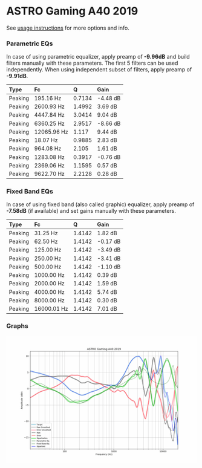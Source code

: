 # ASTRO Gaming A40 2019
See [usage instructions](https://github.com/jaakkopasanen/AutoEq#usage) for more options and info.

### Parametric EQs
In case of using parametric equalizer, apply preamp of **-9.96dB** and build filters manually
with these parameters. The first 5 filters can be used independently.
When using independent subset of filters, apply preamp of **-9.91dB**.

| Type    | Fc          |      Q | Gain     |
|:--------|:------------|:-------|:---------|
| Peaking | 195.16 Hz   | 0.7134 | -4.48 dB |
| Peaking | 2600.93 Hz  | 1.4992 | 3.69 dB  |
| Peaking | 4447.84 Hz  | 3.0414 | 9.04 dB  |
| Peaking | 6360.25 Hz  | 2.9517 | -8.66 dB |
| Peaking | 12065.96 Hz | 1.117  | 9.44 dB  |
| Peaking | 18.07 Hz    | 0.9885 | 2.83 dB  |
| Peaking | 964.08 Hz   | 2.105  | 1.61 dB  |
| Peaking | 1283.08 Hz  | 0.3917 | -0.76 dB |
| Peaking | 2369.06 Hz  | 1.1595 | 0.57 dB  |
| Peaking | 9622.70 Hz  | 2.2128 | 0.28 dB  |

### Fixed Band EQs
In case of using fixed band (also called graphic) equalizer, apply preamp of **-7.58dB**
(if available) and set gains manually with these parameters.

| Type    | Fc          |      Q | Gain     |
|:--------|:------------|:-------|:---------|
| Peaking | 31.25 Hz    | 1.4142 | 1.82 dB  |
| Peaking | 62.50 Hz    | 1.4142 | -0.17 dB |
| Peaking | 125.00 Hz   | 1.4142 | -3.49 dB |
| Peaking | 250.00 Hz   | 1.4142 | -3.41 dB |
| Peaking | 500.00 Hz   | 1.4142 | -1.10 dB |
| Peaking | 1000.00 Hz  | 1.4142 | 0.39 dB  |
| Peaking | 2000.00 Hz  | 1.4142 | 1.59 dB  |
| Peaking | 4000.00 Hz  | 1.4142 | 5.74 dB  |
| Peaking | 8000.00 Hz  | 1.4142 | 0.30 dB  |
| Peaking | 16000.01 Hz | 1.4142 | 7.01 dB  |

### Graphs
![](./ASTRO%20Gaming%20A40%202019.png)